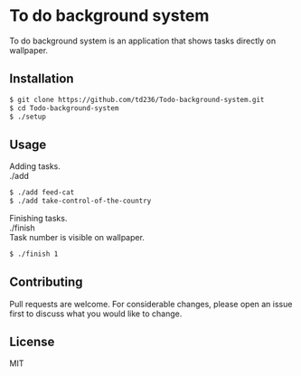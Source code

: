 # To do background system

To do background system is an application that shows tasks directly on wallpaper.


## Installation

```bash
$ git clone https://github.com/td236/Todo-background-system.git
$ cd Todo-background-system
$ ./setup
```

## Usage

Adding tasks.  
./add <task name>
```bash
$ ./add feed-cat
$ ./add take-control-of-the-country
```
Finishing tasks.  
./finish <task number>   
Task number is visible on wallpaper.
```bash
$ ./finish 1
```

## Contributing
Pull requests are welcome. For considerable changes, please open an issue first to discuss what you would like to change.

## License
MIT
